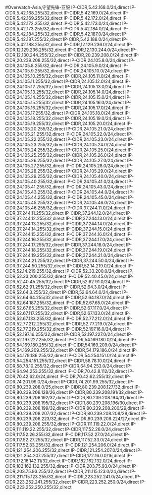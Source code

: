 #Overwatch-Asia,守望先锋-亚服
IP-CIDR,5.42.168.0/24,direct
IP-CIDR,5.42.168.255/32,direct
IP-CIDR,5.42.169.0/24,direct
IP-CIDR,5.42.169.255/32,direct
IP-CIDR,5.42.172.0/24,direct
IP-CIDR,5.42.172.255/32,direct
IP-CIDR,5.42.173.0/24,direct
IP-CIDR,5.42.173.255/32,direct
IP-CIDR,5.42.184.0/24,direct
IP-CIDR,5.42.184.255/32,direct
IP-CIDR,5.42.187.0/24,direct
IP-CIDR,5.42.187.255/32,direct
IP-CIDR,5.42.188.0/24,direct
IP-CIDR,5.42.188.255/32,direct
IP-CIDR,12.129.236.0/24,direct
IP-CIDR,12.129.236.255/32,direct
IP-CIDR,12.130.244.0/24,direct
IP-CIDR,12.130.244.255/32,direct
IP-CIDR,20.239.208.0/24,direct
IP-CIDR,20.239.208.255/32,direct
IP-CIDR,24.105.8.0/24,direct
IP-CIDR,24.105.8.255/32,direct
IP-CIDR,24.105.9.0/24,direct
IP-CIDR,24.105.9.255/32,direct
IP-CIDR,24.105.10.0/24,direct
IP-CIDR,24.105.10.255/32,direct
IP-CIDR,24.105.11.0/24,direct
IP-CIDR,24.105.11.255/32,direct
IP-CIDR,24.105.12.0/24,direct
IP-CIDR,24.105.12.255/32,direct
IP-CIDR,24.105.13.0/24,direct
IP-CIDR,24.105.13.255/32,direct
IP-CIDR,24.105.14.0/24,direct
IP-CIDR,24.105.14.255/32,direct
IP-CIDR,24.105.15.0/24,direct
IP-CIDR,24.105.15.255/32,direct
IP-CIDR,24.105.16.0/24,direct
IP-CIDR,24.105.16.255/32,direct
IP-CIDR,24.105.17.0/24,direct
IP-CIDR,24.105.17.255/32,direct
IP-CIDR,24.105.18.0/24,direct
IP-CIDR,24.105.18.255/32,direct
IP-CIDR,24.105.19.0/24,direct
IP-CIDR,24.105.19.255/32,direct
IP-CIDR,24.105.20.0/24,direct
IP-CIDR,24.105.20.255/32,direct
IP-CIDR,24.105.21.0/24,direct
IP-CIDR,24.105.21.255/32,direct
IP-CIDR,24.105.22.0/24,direct
IP-CIDR,24.105.22.255/32,direct
IP-CIDR,24.105.23.0/24,direct
IP-CIDR,24.105.23.255/32,direct
IP-CIDR,24.105.24.0/24,direct
IP-CIDR,24.105.24.255/32,direct
IP-CIDR,24.105.25.0/24,direct
IP-CIDR,24.105.25.255/32,direct
IP-CIDR,24.105.26.0/24,direct
IP-CIDR,24.105.26.255/32,direct
IP-CIDR,24.105.27.0/24,direct
IP-CIDR,24.105.27.255/32,direct
IP-CIDR,24.105.28.0/24,direct
IP-CIDR,24.105.28.255/32,direct
IP-CIDR,24.105.29.0/24,direct
IP-CIDR,24.105.29.255/32,direct
IP-CIDR,24.105.40.0/24,direct
IP-CIDR,24.105.40.255/32,direct
IP-CIDR,24.105.41.0/24,direct
IP-CIDR,24.105.41.255/32,direct
IP-CIDR,24.105.43.0/24,direct
IP-CIDR,24.105.43.255/32,direct
IP-CIDR,24.105.44.0/24,direct
IP-CIDR,24.105.44.255/32,direct
IP-CIDR,24.105.45.0/24,direct
IP-CIDR,24.105.45.255/32,direct
IP-CIDR,24.105.46.0/24,direct
IP-CIDR,24.105.46.255/32,direct
IP-CIDR,37.244.11.0/24,direct
IP-CIDR,37.244.11.255/32,direct
IP-CIDR,37.244.12.0/24,direct
IP-CIDR,37.244.12.255/32,direct
IP-CIDR,37.244.13.0/24,direct
IP-CIDR,37.244.13.255/32,direct
IP-CIDR,37.244.14.0/24,direct
IP-CIDR,37.244.14.255/32,direct
IP-CIDR,37.244.15.0/24,direct
IP-CIDR,37.244.15.255/32,direct
IP-CIDR,37.244.16.0/24,direct
IP-CIDR,37.244.16.255/32,direct
IP-CIDR,37.244.17.0/24,direct
IP-CIDR,37.244.17.255/32,direct
IP-CIDR,37.244.18.0/24,direct
IP-CIDR,37.244.18.255/32,direct
IP-CIDR,37.244.19.0/24,direct
IP-CIDR,37.244.19.255/32,direct
IP-CIDR,37.244.21.0/24,direct
IP-CIDR,37.244.21.255/32,direct
IP-CIDR,37.244.50.0/24,direct
IP-CIDR,37.244.50.255/32,direct
IP-CIDR,52.14.219.0/24,direct
IP-CIDR,52.14.219.255/32,direct
IP-CIDR,52.33.200.0/24,direct
IP-CIDR,52.33.200.255/32,direct
IP-CIDR,52.40.45.0/24,direct
IP-CIDR,52.40.45.255/32,direct
IP-CIDR,52.62.91.0/24,direct
IP-CIDR,52.62.91.255/32,direct
IP-CIDR,52.64.3.0/24,direct
IP-CIDR,52.64.3.255/32,direct
IP-CIDR,52.64.64.0/24,direct
IP-CIDR,52.64.64.255/32,direct
IP-CIDR,52.64.187.0/24,direct
IP-CIDR,52.64.187.255/32,direct
IP-CIDR,52.67.65.0/24,direct
IP-CIDR,52.67.65.255/32,direct
IP-CIDR,52.67.117.0/24,direct
IP-CIDR,52.67.117.255/32,direct
IP-CIDR,52.67.133.0/24,direct
IP-CIDR,52.67.133.255/32,direct
IP-CIDR,52.77.212.0/24,direct
IP-CIDR,52.77.212.255/32,direct
IP-CIDR,52.77.219.0/24,direct
IP-CIDR,52.77.219.255/32,direct
IP-CIDR,52.197.16.0/24,direct
IP-CIDR,52.197.16.255/32,direct
IP-CIDR,52.197.227.0/24,direct
IP-CIDR,52.197.227.255/32,direct
IP-CIDR,54.169.180.0/24,direct
IP-CIDR,54.169.180.255/32,direct
IP-CIDR,54.169.209.0/24,direct
IP-CIDR,54.169.209.255/32,direct
IP-CIDR,54.179.186.0/24,direct
IP-CIDR,54.179.186.255/32,direct
IP-CIDR,54.254.151.0/24,direct
IP-CIDR,54.254.151.255/32,direct
IP-CIDR,58.78.10.0/24,direct
IP-CIDR,58.78.10.255/32,direct
IP-CIDR,64.94.253.0/24,direct
IP-CIDR,64.94.253.255/32,direct
IP-CIDR,70.42.8.112/32,direct
IP-CIDR,70.42.62.0/24,direct
IP-CIDR,70.42.62.255/32,direct
IP-CIDR,74.201.99.0/24,direct
IP-CIDR,74.201.99.255/32,direct
IP-CIDR,80.239.208.0/25,direct
IP-CIDR,80.239.208.127/32,direct
IP-CIDR,80.239.208.128/26,direct
IP-CIDR,80.239.208.191/32,direct
IP-CIDR,80.239.208.192/32,direct
IP-CIDR,80.239.208.194/31,direct
IP-CIDR,80.239.208.195/32,direct
IP-CIDR,80.239.208.196/30,direct
IP-CIDR,80.239.208.199/32,direct
IP-CIDR,80.239.208.200/29,direct
IP-CIDR,80.239.208.207/32,direct
IP-CIDR,80.239.208.208/28,direct
IP-CIDR,80.239.208.223/32,direct
IP-CIDR,80.239.208.224/27,direct
IP-CIDR,80.239.208.255/32,direct
IP-CIDR,111.119.22.0/24,direct
IP-CIDR,111.119.22.255/32,direct
IP-CIDR,117.52.26.0/24,direct
IP-CIDR,117.52.26.255/32,direct
IP-CIDR,117.52.27.0/24,direct
IP-CIDR,117.52.27.255/32,direct
IP-CIDR,117.52.33.0/24,direct
IP-CIDR,117.52.33.255/32,direct
IP-CIDR,121.254.206.0/24,direct
IP-CIDR,121.254.206.255/32,direct
IP-CIDR,121.254.207.0/24,direct
IP-CIDR,121.254.207.255/32,direct
IP-CIDR,172.16.0.0/16,direct
IP-CIDR,172.16.142.11/32,direct
IP-CIDR,182.162.132.0/24,direct
IP-CIDR,182.162.132.255/32,direct
IP-CIDR,203.75.93.0/24,direct
IP-CIDR,203.75.93.255/32,direct
IP-CIDR,211.115.123.0/24,direct
IP-CIDR,211.115.123.255/32,direct
IP-CIDR,223.252.241.0/24,direct
IP-CIDR,223.252.241.255/32,direct
IP-CIDR,223.252.250.0/24,direct
IP-CIDR,223.252.250.255/32,direct
